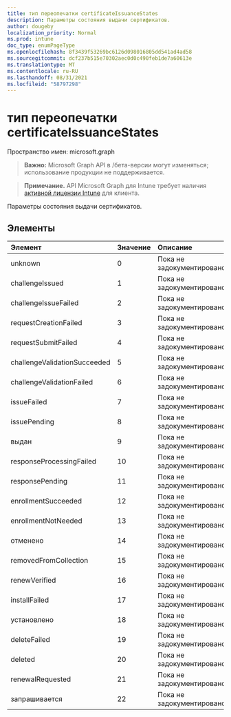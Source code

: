 ```yaml
---
title: тип переопечатки certificateIssuanceStates
description: Параметры состояния выдачи сертификатов.
author: dougeby
localization_priority: Normal
ms.prod: intune
doc_type: enumPageType
ms.openlocfilehash: 8f3439f53269bc6126d098016805dd541ad4ad58
ms.sourcegitcommit: dcf237b515e70302aec0d0c490feb1de7a60613e
ms.translationtype: MT
ms.contentlocale: ru-RU
ms.lasthandoff: 08/31/2021
ms.locfileid: "58797298"
---
```

# <a name="certificateissuancestates-enum-type"></a>тип переопечатки certificateIssuanceStates

Пространство имен: microsoft.graph

> **Важно:** Microsoft Graph API в /бета-версии могут изменяться; использование продукции не поддерживается.

> **Примечание.** API Microsoft Graph для Intune требует наличия [активной лицензии Intune](https://go.microsoft.com/fwlink/?linkid=839381) для клиента.

Параметры состояния выдачи сертификатов.

## <a name="members"></a>Элементы
|Элемент|Значение|Описание|
|:---|:---|:---|
|unknown|0|Пока не задокументировано.|
|challengeIssued|1|Пока не задокументировано.|
|challengeIssueFailed|2|Пока не задокументировано.|
|requestCreationFailed|3|Пока не задокументировано.|
|requestSubmitFailed|4 |Пока не задокументировано.|
|challengeValidationSucceeded|5 |Пока не задокументировано.|
|challengeValidationFailed|6 |Пока не задокументировано.|
|issueFailed|7 |Пока не задокументировано.|
|issuePending|8 |Пока не задокументировано.|
|выдан|9 |Пока не задокументировано.|
|responseProcessingFailed|10 |Пока не задокументировано.|
|responsePending|11 |Пока не задокументировано.|
|enrollmentSucceeded|12 |Пока не задокументировано.|
|enrollmentNotNeeded|13|Пока не задокументировано.|
|отменено|14 |Пока не задокументировано.|
|removedFromCollection|15 |Пока не задокументировано.|
|renewVerified|16 |Пока не задокументировано.|
|installFailed|17 |Пока не задокументировано.|
|установлено|18 |Пока не задокументировано.|
|deleteFailed|19|Пока не задокументировано.|
|deleted|20|Пока не задокументировано.|
|renewalRequested|21|Пока не задокументировано.|
|запрашивается|22|Пока не задокументировано.|



